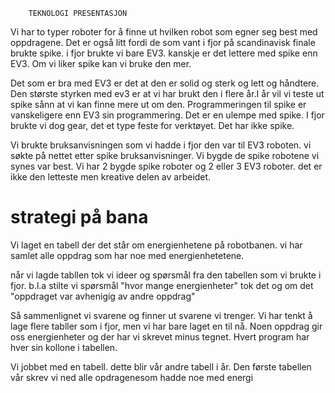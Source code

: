         TEKNOLOGI PRESENTASJON

Vi har to typer roboter for å finne ut hvilken robot som egner seg best med oppdragene.
Det er også litt fordi de som vant i fjor på scandinavisk finale brukte spike. i fjor brukte vi bare EV3. kanskje er det lettere med spike enn EV3.
Om vi liker spike kan vi bruke den mer.

Det som er bra med EV3 er det at den er solid og sterk og lett og håndtere. 
Den største styrken med ev3 er at vi har brukt den i flere år.I år vil vi teste ut spike sånn at vi kan finne mere ut om den.
Programmeringen til spike er vanskeligere enn EV3 sin programmering. Det er en ulempe med spike.
I fjor brukte vi dog gear, det et type feste for verktøyet. Det har ikke spike. 


Vi brukte bruksanvisningen som vi hadde i fjor den var til EV3 roboten.
vi søkte på nettet etter spike bruksanvisninger. Vi bygde de spike robotene vi synes var best. Vi har 2 bygde spike roboter og 2 eller 3 EV3 roboter.
det er ikke den letteste men kreative delen av arbeidet.
# strategi på bana
Vi laget en tabell der det står om energienhetene på robotbanen. vi har samlet alle oppdrag som har noe med energienhetetene. 

når vi lagde tabllen tok vi ideer og spørsmål fra den tabellen  som vi brukte
 i fjor. b.l.a stilte vi spørsmål "hvor mange energienheter" tok det og om det "oppdraget var avhenigig av andre oppdrag" 

Så sammenlignet vi svarene og finner ut svarene vi trenger. Vi har tenkt å lage flere tabller som i fjor, men vi har bare laget en til nå. Noen oppdrag gir oss energienheter og der har vi skrevet minus tegnet. Hvert program har hver sin kollone i tabellen.

Vi jobbet med en tabell. dette blir vår andre tabell i år. Den første tabellen vår skrev vi ned alle opdragenesom hadde noe med energi
